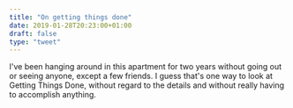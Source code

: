 ```yaml
---
title: "On getting things done"
date: 2019-01-28T20:23:00+01:00
draft: false
type: "tweet"
---
```


I've been hanging around in this apartment for two years without going out or
seeing anyone, except a few friends. I guess that's one way to look at Getting
Things Done, without regard to the details and without really having to
accomplish anything.
